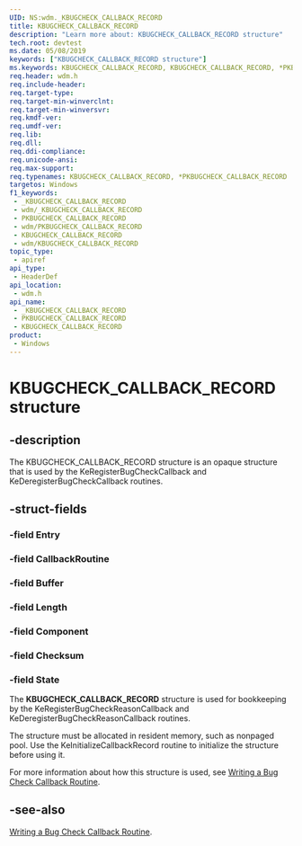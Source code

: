 ```yaml
---
UID: NS:wdm._KBUGCHECK_CALLBACK_RECORD
title: KBUGCHECK_CALLBACK_RECORD
description: "Learn more about: KBUGCHECK_CALLBACK_RECORD structure"
tech.root: devtest
ms.date: 05/08/2019
keywords: ["KBUGCHECK_CALLBACK_RECORD structure"]
ms.keywords: KBUGCHECK_CALLBACK_RECORD, KBUGCHECK_CALLBACK_RECORD, *PKBUGCHECK_CALLBACK_RECORD,
req.header: wdm.h
req.include-header: 
req.target-type: 
req.target-min-winverclnt: 
req.target-min-winversvr: 
req.kmdf-ver: 
req.umdf-ver: 
req.lib: 
req.dll: 
req.ddi-compliance: 
req.unicode-ansi: 
req.max-support: 
req.typenames: KBUGCHECK_CALLBACK_RECORD, *PKBUGCHECK_CALLBACK_RECORD
targetos: Windows
f1_keywords:
 - _KBUGCHECK_CALLBACK_RECORD
 - wdm/_KBUGCHECK_CALLBACK_RECORD
 - PKBUGCHECK_CALLBACK_RECORD
 - wdm/PKBUGCHECK_CALLBACK_RECORD
 - KBUGCHECK_CALLBACK_RECORD
 - wdm/KBUGCHECK_CALLBACK_RECORD
topic_type:
 - apiref
api_type:
 - HeaderDef
api_location:
 - wdm.h
api_name:
 - _KBUGCHECK_CALLBACK_RECORD
 - PKBUGCHECK_CALLBACK_RECORD
 - KBUGCHECK_CALLBACK_RECORD
product:
 - Windows
---
```


# KBUGCHECK_CALLBACK_RECORD structure


## -description

The KBUGCHECK_CALLBACK_RECORD structure is an opaque structure that is used by the KeRegisterBugCheckCallback and KeDeregisterBugCheckCallback routines.

## -struct-fields

### -field Entry

### -field CallbackRoutine

### -field Buffer

### -field Length

### -field Component

### -field Checksum

### -field State

The **KBUGCHECK_CALLBACK_RECORD** structure is used for bookkeeping by the KeRegisterBugCheckReasonCallback and KeDeregisterBugCheckReasonCallback routines.

The structure must be allocated in resident memory, such as nonpaged pool. Use the KeInitializeCallbackRecord routine to initialize the structure before using it.

For more information about how this structure is used, see <a href="/windows-hardware/drivers/kernel/writing-a-bug-check-callback-routine">Writing a Bug Check Callback Routine</a>.

## -see-also

<a href="/windows-hardware/drivers/kernel/writing-a-bug-check-callback-routine">Writing a Bug Check Callback Routine</a>.


